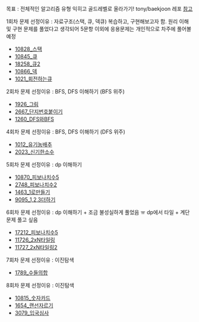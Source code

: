 목표 : 전체적인 알고리즘 유형 익히고 골드레벨로 올라가기! tony/baekjoon 레포 [참고](https://github.com/tony9402/baekjoon)

1회차 문제 선정이유 : 자료구조(스택, 큐, 덱큐) 복습하고, 구현해보고자 함. 원리 이해 및 구현 문제를 풀었다고 생각되어 5문항 이외에 응용문제는 개인적으로 차주에 풀어볼 예정
- [10828_스택](https://www.acmicpc.net/problem/10828)
- [10845_큐](https://www.acmicpc.net/problem/10845)
- [18258_큐2](https://www.acmicpc.net/problem/18258)
- [10866_덱](https://www.acmicpc.net/problem/10866)
- [1021_회전하는큐](https://www.acmicpc.net/problem/1021)

2회차 문제 선정이유 : BFS, DFS 이해하기 (BFS 위주)
- [1926_그림](https://www.acmicpc.net/problem/1926)
- [2667_단지번호붙이기](https://www.acmicpc.net/problem/2667)
- [1260_DFS와BFS](https://www.acmicpc.net/problem/1260)

4회차 문제 선정이유 : BFS, DFS 이해하기 (DFS 위주)
- [1012_유기농배추](https://www.acmicpc.net/problem/1012)
- [2023_신기한소수](https://www.acmicpc.net/problem/2023)

5회차 문제 선정이유 : dp 이해하기
- [10870_피보나치수5](https://www.acmicpc.net/problem/10870)
- [2748_피보나치수2](https://www.acmicpc.net/problem/2748)
- [1463_1로만들기](https://www.acmicpc.net/problem/1463)
- [9095_1,2,3더하기](https://www.acmicpc.net/problem/9095)

6회차 문제 선정이유 : dp 이해하기 + 조금 불성실하게 풀었음 ㅠ dp에서 타일 + 계단 문제 풀고 싶음
- [17212_피보나치수5](https://www.acmicpc.net/problem/17212)
- [11726_2xN타일링](https://www.acmicpc.net/problem/11726)
- [11727_2xN타일링2](https://www.acmicpc.net/problem/11727)


7회차 문제 선정이유 : 이진탐색
- [1789_수들의합](https://www.acmicpc.net/problem/1789)


8회차 문제 선정이유 : 이진탐색
- [10815_숫자카드](https://www.acmicpc.net/problem/10815)
- [1654_랜선자르기](https://www.acmicpc.net/problem/1654)
- [3079_입국심사](https://www.acmicpc.net/problem/3079)